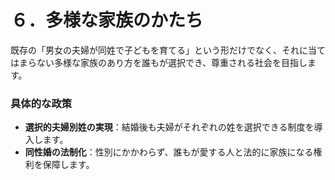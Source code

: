 # ６．多様な家族のかたち

既存の「男女の夫婦が同姓で子どもを育てる」という形だけでなく、それに当てはまらない多様な家族のあり方を誰もが選択でき、尊重される社会を目指します。

### 具体的な政策
*   **選択的夫婦別姓の実現**：結婚後も夫婦がそれぞれの姓を選択できる制度を導入します。
*   **同性婚の法制化**：性別にかかわらず、誰もが愛する人と法的に家族になる権利を保障します。